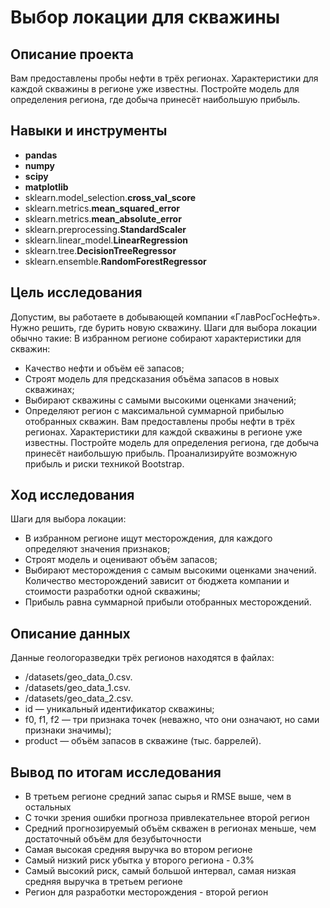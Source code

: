 # Выбор локации для скважины

## Описание проекта

Вам предоставлены пробы нефти в трёх регионах. Характеристики для каждой скважины в регионе уже известны. Постройте модель для определения региона, где добыча принесёт наибольшую прибыль.

## Навыки и инструменты

- **pandas**
- **numpy**
- **scipy**
- **matplotlib**
- sklearn.model_selection.**cross_val_score**
- sklearn.metrics.**mean_squared_error**
- sklearn.metrics.**mean_absolute_error**
- sklearn.preprocessing.**StandardScaler**
- sklearn.linear_model.**LinearRegression**
- sklearn.tree.**DecisionTreeRegressor**
- sklearn.ensemble.**RandomForestRegressor**

## Цель исследования

Допустим, вы работаете в добывающей компании «ГлавРосГосНефть». Нужно решить, где бурить новую скважину.
Шаги для выбора локации обычно такие:
В избранном регионе собирают характеристики для скважин: 
- Качество нефти и объём её запасов;
- Строят модель для предсказания объёма запасов в новых скважинах;
- Выбирают скважины с самыми высокими оценками значений;
- Определяют регион с максимальной суммарной прибылью отобранных скважин.
Вам предоставлены пробы нефти в трёх регионах. Характеристики для каждой скважины в регионе уже известны. Постройте модель для определения региона, где добыча принесёт наибольшую прибыль. Проанализируйте возможную прибыль и риски техникой Bootstrap.

## Ход исследования

Шаги для выбора локации:

- В избранном регионе ищут месторождения, для каждого определяют значения признаков;
- Строят модель и оценивают объём запасов;
- Выбирают месторождения с самым высокими оценками значений. Количество месторождений зависит от бюджета компании и стоимости разработки одной скважины;
- Прибыль равна суммарной прибыли отобранных месторождений.

## Описание данных

Данные геологоразведки трёх регионов находятся в файлах:
- /datasets/geo_data_0.csv. 
- /datasets/geo_data_1.csv. 
- /datasets/geo_data_2.csv. 
- id — уникальный идентификатор скважины;
- f0, f1, f2 — три признака точек (неважно, что они означают, но сами признаки значимы);
- product — объём запасов в скважине (тыс. баррелей).

## Вывод по итогам исследования

- В третьем регионе средний запас сырья и RMSE выше, чем в остальных
- С точки зрения ошибки прогноза привлекательнее второй регион
- Средний прогнозируемый объём скважен в регионах меньше, чем достаточный объём для безубыточности
- Самая высокая средняя выручка во втором регионе
- Самый низкий риск убытка у второго региона - 0.3%
- Самый высокий риск, самый большой интервал, самая низкая средняя выручка в третьем регионе
- Регион для разработки месторождения - второй регион
